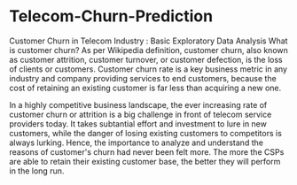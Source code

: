 # Telecom-Churn-Prediction

Customer Churn in Telecom Industry : Basic Exploratory Data Analysis
What is customer churn? As per Wikipedia definition, customer churn, also known as customer attrition, 
customer turnover, or customer defection, is the loss of clients or customers. Customer churn rate is a
key business metric in any industry and company providing services to end customers, because the cost of
retaining an existing customer is far less than acquiring a new one.

In a highly competitive business landscape, the ever increasing rate of customer churn or attrition is a 
big challenge in front of telecom service providers today. It takes subtantial effort and investment to lure
in new customers, while the danger of losing existing customers to competitors is always lurking. Hence, the 
importance to analyze and understand the reasons of customer's churn had never been felt more. The more the 
CSPs are able to retain their existing customer base, the better they will perform in the long run.
